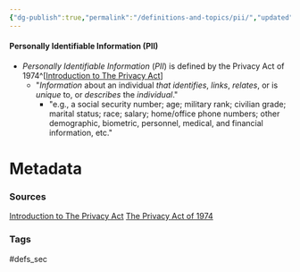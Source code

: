 ```yaml
---
{"dg-publish":true,"permalink":"/definitions-and-topics/pii/","updated":"2024-04-27T11:57:46.000-07:00"}
---
```


#### Personally Identifiable Information (PII)
- *Personally Identifiable Information* (*PII*) is defined by the Privacy Act of 1974^[[Introduction to The Privacy Act](https://dpcld.defense.gov/Portals/49/Documents/Privacy/2011%20DPCLO_Intro_Privacy_Act.pdf)]
	- "*Information* about an individual *that identifies*, *links*, *relates*, or is *unique* to, or *describes* the *individual*."
		- "e.g., a social security number; age; military rank; civilian grade; marital status; race; salary; home/office phone numbers; other demographic, biometric, personnel, medical, and financial information, etc."






# Metadata

### Sources
[Introduction to The Privacy Act](https://dpcld.defense.gov/Portals/49/Documents/Privacy/2011%20DPCLO_Intro_Privacy_Act.pdf)
[The Privacy Act of 1974](https://www.govinfo.gov/content/pkg/STATUTE-88/pdf/STATUTE-88-Pg1896.pdf)
### Tags
#defs_sec 